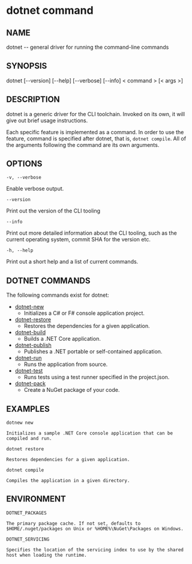 dotnet command
==============

## NAME

dotnet -- general driver for running the command-line commands

## SYNOPSIS

dotnet [--version] [--help] [--verbose] [--info] < command > [< args >]

## DESCRIPTION
dotnet is a generic driver for the CLI toolchain. Invoked on its own, it will give out brief usage instructions. 

Each specific feature is implemented as a command. In order to use the feature, command is specified after dotnet, that is, `dotnet compile`. All of the arguments following the command are its own arguments.  


## OPTIONS
`-v, --verbose`

Enable verbose output.

`--version`

Print out the version of the CLI tooling

`--info`

Print out more detailed information about the CLI tooling, such as the current operating system, commit SHA for the 
version etc. 

`-h, --help`

Print out a short help and a list of current commands. 

## DOTNET COMMANDS

The following commands exist for dotnet:

* [dotnet-new](dotnet-new.md)
   * Initializes a C# or F# console application project.
* [dotnet-restore](dotnet-restore.md)
  * Restores the dependencies for a given application. 
* [dotnet-build](dotnet-build.md)
  * Builds a .NET Core application.
* [dotnet-publish](dotnet-publish.md)
   * Publishes a .NET portable or self-contained application.
* [dotnet-run](dotnet-run.md)
   * Runs the application from source.
* [dotnet-test](dotnet-test.md)
   * Runs tests using a test runner specified in the project.json.
* [dotnet-pack](dotnet-pack.md)
   * Create a NuGet package of your code.

## EXAMPLES

`dotnew new`

    Initializes a sample .NET Core console application that can be compiled and run.

`dotnet restore`

    Restores dependencies for a given application. 

`dotnet compile`

    Compiles the application in a given directory. 

## ENVIRONMENT 

`DOTNET_PACKAGES`

    The primary package cache. If not set, defaults to $HOME/.nuget/packages on Unix or %HOME%\NuGet\Packages on Windows.

`DOTNET_SERVICING`

    Specifies the location of the servicing index to use by the shared host when loading the runtime. 


